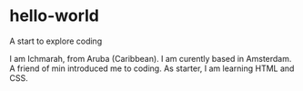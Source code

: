# hello-world
A start to explore coding

I am Ichmarah, from Aruba (Caribbean). I am curently based in Amsterdam.
A friend of min introduced me to coding. As starter, I am learning HTML and CSS.
